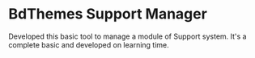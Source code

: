 # BdThemes Support Manager
Developed this basic tool to manage a module of Support system. It's a complete basic and developed on learning time.
